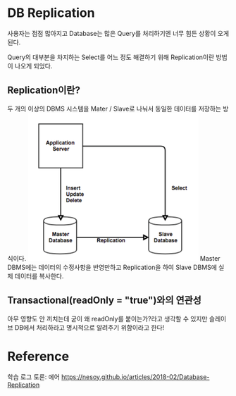 # DB Replication
사용자는 점점 많아지고 Database는 많은 Query를 처리하기엔 너무 힘든 상황이 오게 된다.

Query의 대부분을 차지하는 Select를 어느 정도 해결하기 위해 Replication이란 방법이 나오게 되었다.

## Replication이란?
두 개의 이상의 DBMS 시스템을 Mater / Slave로 나눠서 동일한 데이터를 저장하는 방식이다.
![img.png](img.png)
Master DBMS에는 데이터의 수정사항을 반영만하고 Replication을 하여 Slave DBMS에 실제 데이터를 복사한다.

## Transactional(readOnly = "true")와의 연관성
아무 영향도 안 끼치는데 굳이 왜 readOnly를 붙이는가?라고 생각할 수 있지만
슬레이브 DB에서 처리하라고 명시적으로 알려주기 위함이라고 한다!

# Reference
학습 로그 토론: 에어
https://nesoy.github.io/articles/2018-02/Database-Replication